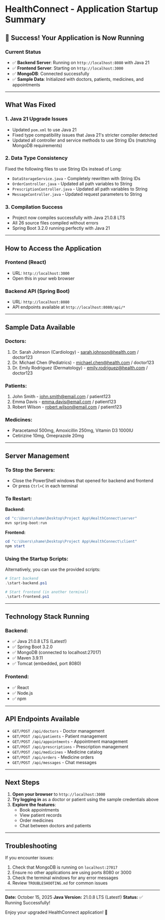 # HealthConnect - Application Startup Summary

## 🎉 Success! Your Application is Now Running

### Current Status
- ✅ **Backend Server**: Running on `http://localhost:8080` with Java 21
- ✅ **Frontend Server**: Starting on `http://localhost:3000`
- ✅ **MongoDB**: Connected successfully
- ✅ **Sample Data**: Initialized with doctors, patients, medicines, and appointments

---

## What Was Fixed

### 1. Java 21 Upgrade Issues
- Updated `pom.xml` to use Java 21
- Fixed type compatibility issues that Java 21's stricter compiler detected
- Updated all controller and service methods to use String IDs (matching MongoDB requirements)

### 2. Data Type Consistency
Fixed the following files to use String IDs instead of Long:
- `DataStorageService.java` - Completely rewritten with String IDs
- `OrderController.java` - Updated all path variables to String
- `PrescriptionController.java` - Updated all path variables to String  
- `MessageController.java` - Updated request parameters to String

### 3. Compilation Success
- Project now compiles successfully with Java 21.0.8 LTS
- All 26 source files compiled without errors
- Spring Boot 3.2.0 running perfectly with Java 21

---

## How to Access the Application

### Frontend (React)
- URL: `http://localhost:3000`
- Open this in your web browser

### Backend API (Spring Boot)
- URL: `http://localhost:8080`
- API endpoints available at `http://localhost:8080/api/*`

---

## Sample Data Available

### Doctors:
1. Dr. Sarah Johnson (Cardiology) - sarah.johnson@health.com / doctor123
2. Dr. Michael Chen (Pediatrics) - michael.chen@health.com / doctor123
3. Dr. Emily Rodriguez (Dermatology) - emily.rodriguez@health.com / doctor123

### Patients:
1. John Smith - john.smith@email.com / patient123
2. Emma Davis - emma.davis@email.com / patient123
3. Robert Wilson - robert.wilson@email.com / patient123

### Medicines:
- Paracetamol 500mg, Amoxicillin 250mg, Vitamin D3 1000IU
- Cetirizine 10mg, Omeprazole 20mg

---

## Server Management

### To Stop the Servers:
- Close the PowerShell windows that opened for backend and frontend
- Or press `Ctrl+C` in each terminal

### To Restart:
**Backend:**
```powershell
cd "c:\Users\shame\Desktop\Project App\HealthConnect\server"
mvn spring-boot:run
```

**Frontend:**
```powershell
cd "c:\Users\shame\Desktop\Project App\HealthConnect\client"
npm start
```

### Using the Startup Scripts:
Alternatively, you can use the provided scripts:
```powershell
# Start backend
.\start-backend.ps1

# Start frontend (in another terminal)
.\start-frontend.ps1
```

---

## Technology Stack Running

### Backend:
- ✅ Java 21.0.8 LTS (Latest!)
- ✅ Spring Boot 3.2.0
- ✅ MongoDB (connected to localhost:27017)
- ✅ Maven 3.9.11
- ✅ Tomcat (embedded, port 8080)

### Frontend:
- ✅ React
- ✅ Node.js
- ✅ npm

---

## API Endpoints Available

- `GET/POST /api/doctors` - Doctor management
- `GET/POST /api/patients` - Patient management  
- `GET/POST /api/appointments` - Appointment management
- `GET/POST /api/prescriptions` - Prescription management
- `GET/POST /api/medicines` - Medicine catalog
- `GET/POST /api/orders` - Medicine orders
- `GET/POST /api/messages` - Chat messages

---

## Next Steps

1. **Open your browser** to `http://localhost:3000`
2. **Try logging in** as a doctor or patient using the sample credentials above
3. **Explore the features**:
   - Book appointments
   - View patient records
   - Order medicines
   - Chat between doctors and patients

---

## Troubleshooting

If you encounter issues:
1. Check that MongoDB is running on `localhost:27017`
2. Ensure no other applications are using ports 8080 or 3000
3. Check the terminal windows for any error messages
4. Review `TROUBLESHOOTING.md` for common issues

---

**Date:** October 15, 2025
**Java Version:** 21.0.8 LTS (Latest!)
**Status:** ✅ Running Successfully!

Enjoy your upgraded HealthConnect application! 🚀
